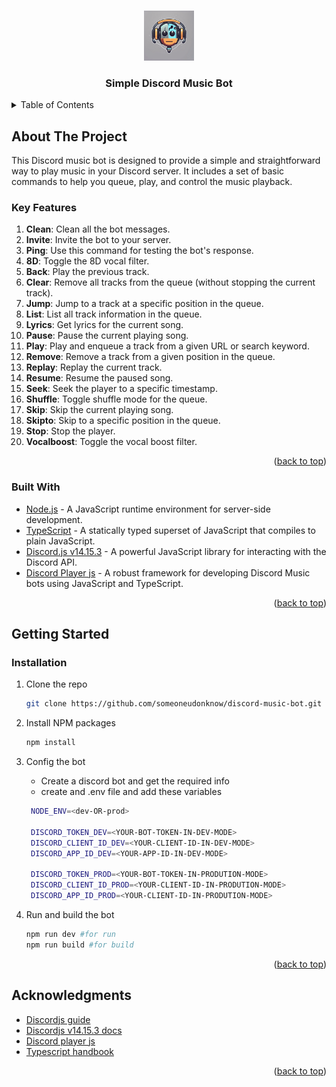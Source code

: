 <a id="readme-top"></a>

<!-- PROJECT LOGO -->
<br />
<div align="center">
  <img src="./assets/music_player_discord_bot_logo.png" alt="Logo" width="80" height="80">
  <h3 align="center">Simple Discord Music Bot</h3>
</div>

<!-- TABLE OF CONTENTS -->
<details>
  <summary>Table of Contents</summary>
  <ol>
    <li>
      <a href="#about-the-project">About The Project</a>
      <ul>
        <li><a href="#built-with">Built With</a></li>
      </ul>
    </li>
    <li>
      <a href="#getting-started">Getting Started</a>
      <ul>
        <li><a href="#installation">Installation</a></li>
      </ul>
    </li>
    <li><a href="#acknowledgments">Acknowledgments</a></li>
  </ol>
</details>

## About The Project

This Discord music bot is designed to provide a simple and straightforward way to play music in your Discord server. It includes a set of basic commands to help you queue, play, and control the music playback.

### Key Features

1. **Clean**: Clean all the bot messages.
2. **Invite**: Invite the bot to your server.
3. **Ping**: Use this command for testing the bot's response.
4. **8D**: Toggle the 8D vocal filter.
5. **Back**: Play the previous track.
6. **Clear**: Remove all tracks from the queue (without stopping the current track).
7. **Jump**: Jump to a track at a specific position in the queue.
8. **List**: List all track information in the queue.
9. **Lyrics**: Get lyrics for the current song.
10. **Pause**: Pause the current playing song.
11. **Play**: Play and enqueue a track from a given URL or search keyword.
12. **Remove**: Remove a track from a given position in the queue.
13. **Replay**: Replay the current track.
14. **Resume**: Resume the paused song.
15. **Seek**: Seek the player to a specific timestamp.
16. **Shuffle**: Toggle shuffle mode for the queue.
17. **Skip**: Skip the current playing song.
18. **Skipto**: Skip to a specific position in the queue.
19. **Stop**: Stop the player.
20. **Vocalboost**: Toggle the vocal boost filter.

<p align="right">(<a href="#readme-top">back to top</a>)</p>

### Built With

- [Node.js](https://nodejs.org/en) - A JavaScript runtime environment for server-side development.
- [TypeScript](https://www.typescriptlang.org/) - A statically typed superset of JavaScript that compiles to plain JavaScript.
- [Discord.js v14.15.3](https://discord.js.org/docs/packages/discord.js/14.15.3) - A powerful JavaScript library for interacting with the Discord API.
- [Discord Player js](https://discord-player.js.org/) - A robust framework for developing Discord Music bots using JavaScript and TypeScript.

<p align="right">(<a href="#readme-top">back to top</a>)</p>

<!-- GETTING STARTED -->

## Getting Started

### Installation

1. Clone the repo
   ```sh
   git clone https://github.com/someoneudonknow/discord-music-bot.git
   ```
2. Install NPM packages
   ```sh
   npm install
   ```
3. Config the bot

   - Create a discord bot and get the required info
   - create and .env file and add these variables

   ```sh
    NODE_ENV=<dev-OR-prod>

    DISCORD_TOKEN_DEV=<YOUR-BOT-TOKEN-IN-DEV-MODE>
    DISCORD_CLIENT_ID_DEV=<YOUR-CLIENT-ID-IN-DEV-MODE>
    DISCORD_APP_ID_DEV=<YOUR-APP-ID-IN-DEV-MODE>

    DISCORD_TOKEN_PROD=<YOUR-BOT-TOKEN-IN-PRODUTION-MODE>
    DISCORD_CLIENT_ID_PROD=<YOUR-CLIENT-ID-IN-PRODUTION-MODE>
    DISCORD_APP_ID_PROD=<YOUR-CLIENT-ID-IN-PRODUTION-MODE>
   ```

4. Run and build the bot
   ```sh
   npm run dev #for run
   npm run build #for build
   ```

<p align="right">(<a href="#readme-top">back to top</a>)</p>

## Acknowledgments

- [Discordjs guide](https://discordjs.guide/)
- [Discordjs v14.15.3 docs](https://discord.js.org/docs/packages/discord.js/14.15.3)
- [Discord player js](https://discord-player.js.org/)
- [Typescript handbook](https://www.typescriptlang.org/docs/handbook/intro.html)

<p align="right">(<a href="#readme-top">back to top</a>)</p>
